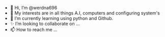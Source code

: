 - 👋 Hi, I’m @werdna696
- 👀 My interests are in all things A.I, computers and configuring system's 
- 🌱 I’m currently learning using python and Github.
- ✨ I’m looking to collaborate on ...
- 📫 How to reach me ...

<!---
werdna696/werdna696 is a ✨ special ✨ repository because its `README.md` (this file) appears on your GitHub profile.
You can click the Preview link to take a look at your changes.
--->
